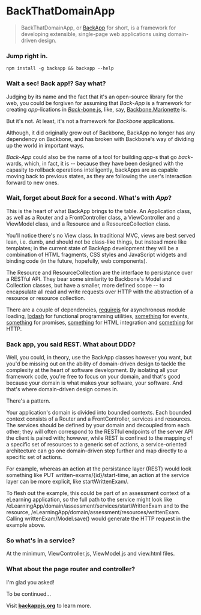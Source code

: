 BackThatDomainApp
================================================
> BackThatDomainApp, or [BackApp](http://toomanydaves.github.io/backapp) for short, is a framework for developing extensible, single-page web applications using domain-driven design.

### Jump right in. ###
`npm install -g backapp && backapp --help`

### Wait a sec! Back app!? Say what? ###
Judging by its name and the fact that it's an open-source library for the web, you could be forgiven for assuming that *Back*-*App* is a framework for creating *app*-lications in [*Back*-bone.js](http://backbonejs.org), like, say, [Backbone.Marionette](http://) is.

But it's not. At least, it's not a framework for *Backbone* applications.

Although, it did originally grow out of Backbone, BackApp no longer has any dependency on Backbone, and has broken with Backbone's way of dividing up the world in important ways.

*Back*-*App* could also be the name of a tool for building *app*-s that go *back*-wards, which, in fact, it is -- because they have been designed with the capasity to rollback operations intelligently, backApps are as capable moving back to previous states, as they are following the user's interaction forward to new ones.

### Wait, forget about *Back* for a second. What's with *App*? ###
This is the heart of what BackApp brings to the table. An Application class, as well as a Router and a FrontController class, a ViewController and a ViewModel class, and a Resource and a ResourceCollection class.

You'll notice there's no View class. In traditional MVC, views are best served lean, i.e. dumb, and should not be class-like things, but instead more like templates; in the current state of BackApp development they will be a combination of HTML fragments, CSS styles and JavaScript widgets and binding code (in the future, hopefully, web components).

The Resource and ResourceCollection are the interface to persistance over a RESTful API. They bear some similarity to Backbone's Model and Collection classes, but have a smaller, more defined scope -- to encapsulate all read and write requests over HTTP with the abstraction of a resource or resource collection.

There are a couple of dependencies, [requirejs](http://) for asynchronous module loading, [lodash](http://) for functional programming utilities, [something](http://) for events, [something](http://) for promises, [something](http://) for HTML integration and [something](http://) for HTTP.

### Back app, you said REST. What about DDD? ###
Well, you could, in theory, use the BackApp classes however you want, but you'd be missing out on the ability of domain-driven design to tackle the complexity at the heart of software development. By isolating all your framework code, you're free to focus on your domain, and that's good because your domain is what makes your software, your software. And that's where domain-driven design comes in.

There's a pattern.

Your application's domain is divided into bounded contexts. Each bounded context consists of a Router and a FrontController, services and resources. The services should be defined by your domain and decoupled from each other; they will often correspond to the RESTful endpoints of the server API the client is paired with; however, while REST is confined to the mapping of a specific set of resources to a generic set of actions, a service-oriented architecture can go one domain-driven step further and map directly to a specific set of actions.

For example, whereas an action at the persistance layer (REST) would look something like PUT written-exams/{id}/start-time, an action at the service layer can be more explicit, like startWrittenExam/.

To flesh out the example, this could be part of an assessment context of a eLearning application, so the full path to the service might look like /eLearningApp/domain/assessment/services/startWrittenExam and to the resource, /eLearningApp/domain/assessment/resources/writtenExam. Calling writtenExam/Model.save() would generate the HTTP request in the example above.

### So what's in a service? ###
At the minimum, ViewController.js, ViewModel.js and view.html files.

### What about the page router and controller? ###
I'm glad you asked!

To be continued...

Visit **[backappjs.org](http://backappjs.org)** to learn more.
